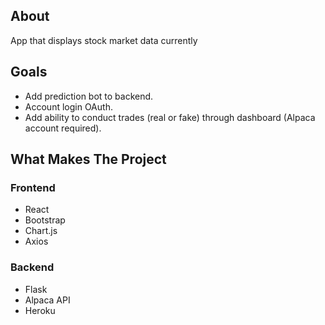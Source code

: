 ## About
App that displays stock market data currently 

## Goals
- Add prediction bot to backend.
- Account login OAuth.
- Add ability to conduct trades (real or fake) through dashboard (Alpaca account required).

## What Makes The Project
### Frontend
- React
- Bootstrap
- Chart.js
- Axios

### Backend
- Flask
- Alpaca API
- Heroku